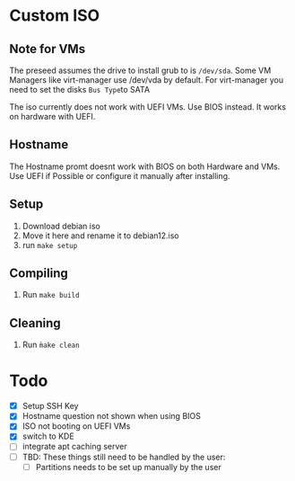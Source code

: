# Custom ISO

## Note for VMs

The preseed assumes the drive to install grub to is `/dev/sda`. Some VM Managers
like virt-manager use /dev/vda by default. For virt-manager you need to set the
disks `Bus Type`to SATA

The iso currently does not work with UEFI VMs. Use BIOS instead. It works on
hardware with UEFI.

## Hostname

The Hostname promt doesnt work with BIOS on both Hardware and VMs. Use UEFI if
Possible or configure it manually after installing.

## Setup

1. Download debian iso
2. Move it here and rename it to debian12.iso
3. run `make setup`

## Compiling

1. Run `make build`

## Cleaning

1. Run `m̀ake clean`

# Todo

- [x] Setup SSH Key
- [x] Hostname question not shown when using BIOS
- [x] ISO not booting on UEFI VMs
- [x] switch to KDE
- [ ] integrate apt caching server
- [ ] TBD: These things still need to be handled by the user:
  - [ ] Partitions needs to be set up manually by the user
